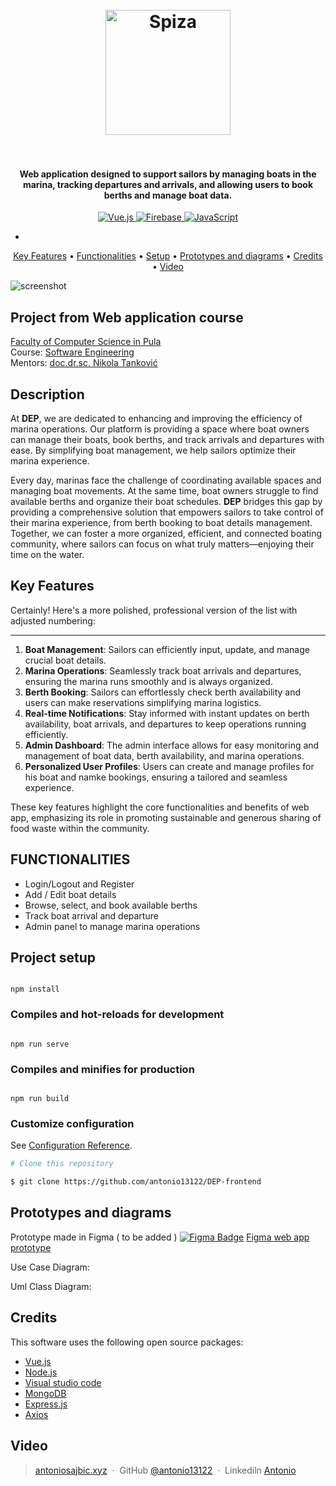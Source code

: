 <h1 align="center">
  <br>
  <a href="DEP.hr"><img src="https://i.ibb.co/KcrVf4nX/your-image.jpg" alt="Spiza" width="200"></a>
  <br>
  <br>
</h1>

<h4 align="center">Web application designed to support sailors by managing boats in the marina, tracking departures and arrivals, and allowing users to book berths and manage boat data.</h4>

<p align="center">
  <a href="https://vuejs.org/">
    <img src="https://img.shields.io/badge/Vue.js-4FC08D.svg?style=flat&logo=vue.js&logoColor=white" alt="Vue.js">
  </a>
  <a href="https://firebase.google.com/">
    <img src="https://img.shields.io/badge/Firebase-FFCA28.svg?style=flat&logo=firebase&logoColor=black" alt="Firebase">
  </a>
  <a href="https://developer.mozilla.org/en-US/docs/Web/JavaScript">
    <img src="https://img.shields.io/badge/JavaScript-F7DF1E.svg?style=flat&logo=javascript&logoColor=black" alt="JavaScript">
  </a>
</p>

-

<p align="center">
  <a href="#key-features">Key Features</a> •
  <a href="#functionalities">Functionalities</a> •
  <a href="#project-setup">Setup</a> •
   <a href="#Prototypes and diagrams">Prototypes and diagrams</a> •
  <a href="#credits">Credits</a> •
    <a href="#Video">Video</a> 
  
  
</p>

![screenshot](https://bs.uenicdn.com/blog/wp-content/uploads/2018/04/giphy.gif)

## Project from Web application course

[Faculty of Computer Science in Pula](#link)  
Course: [Software Engineering](#link)  
Mentors: [doc.dr.sc. Nikola Tanković](#link)

## Description

At **DEP**, we are dedicated to enhancing and improving the efficiency of marina operations. Our platform is providing a space where boat owners can manage their boats, book berths, and track arrivals and departures with ease. By simplifying boat management, we help sailors optimize their marina experience.

Every day, marinas face the challenge of coordinating available spaces and managing boat movements. At the same time, boat owners struggle to find available berths and organize their boat schedules. **DEP** bridges this gap by providing a comprehensive solution that empowers sailors to take control of their marina experience, from berth booking to boat details management. Together, we can foster a more organized, efficient, and connected boating community, where sailors can focus on what truly matters—enjoying their time on the water.

## Key Features

Certainly! Here's a more polished, professional version of the list with adjusted numbering:

---

1.  **Boat Management**: Sailors can efficiently input, update, and manage crucial boat details.
2.  **Marina Operations**: Seamlessly track boat arrivals and departures, ensuring the marina runs smoothly and is always organized.
3.  **Berth Booking**: Sailors can effortlessly check berth availability and users can make reservations simplifying marina logistics.
4.  **Real-time Notifications**: Stay informed with instant updates on berth availability, boat arrivals, and departures to keep operations running efficiently.
5.  **Admin Dashboard**: The admin interface allows for easy monitoring and management of boat data, berth availability, and marina operations.
6.  **Personalized User Profiles**: Users can create and manage profiles for his boat and namke bookings, ensuring a tailored and seamless experience.

These key features highlight the core functionalities and benefits of web app, emphasizing its role in promoting sustainable and generous sharing of food waste within the community.

## FUNCTIONALITIES

- Login/Logout and Register
- Add / Edit boat details
- Browse, select, and book available berths
- Track boat arrival and departure
- Admin panel to manage marina operations

## Project setup

```

npm install

```

### Compiles and hot-reloads for development

```

npm run serve

```

### Compiles and minifies for production

```

npm run build

```

### Customize configuration

See [Configuration Reference](https://cli.vuejs.org/config/).

```bash
# Clone this repository

$ git clone https://github.com/antonio13122/DEP-frontend
```

## Prototypes and diagrams

Prototype made in Figma ( to be added )
[![Figma Badge](https://img.shields.io/badge/Figma-Prototype-1c73b7?logo=figma&style=flat-square)](#) [Figma web app prototype](https://www.figma.com/)

Use Case Diagram:

Uml Class Diagram:

## Credits

This software uses the following open source packages:

- [Vue.js](https://vuejs.org/)
- [Node.js](https://nodejs.org/)
- [Visual studio code](https://code.visualstudio.com/)
- [MongoDB](https://www.mongodb.com/)
- [Express.js](https://expressjs.com/)
- [Axios](https://axios-http.com/docs/intro)

## Video

> [antoniosajbic.xyz](https://www.antoniosajbic.xyz) &nbsp;&middot;&nbsp;
> GitHub [@antonio13122](https://github.com/antonio13122) &nbsp;&middot;&nbsp;
> Linkediln [Antonio](https://www.linkedin.com/in/antonio-sajbic-221357117/)
